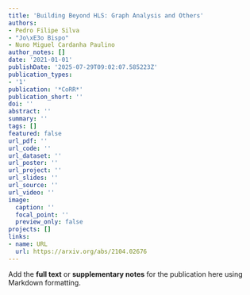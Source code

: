 ```yaml
---
title: 'Building Beyond HLS: Graph Analysis and Others'
authors:
- Pedro Filipe Silva
- "Jo\xE3o Bispo"
- Nuno Miguel Cardanha Paulino
author_notes: []
date: '2021-01-01'
publishDate: '2025-07-29T09:02:07.585223Z'
publication_types:
- '1'
publication: '*CoRR*'
publication_short: ''
doi: ''
abstract: ''
summary: ''
tags: []
featured: false
url_pdf: ''
url_code: ''
url_dataset: ''
url_poster: ''
url_project: ''
url_slides: ''
url_source: ''
url_video: ''
image:
  caption: ''
  focal_point: ''
  preview_only: false
projects: []
links:
- name: URL
  url: https://arxiv.org/abs/2104.02676
---
```


Add the **full text** or **supplementary notes** for the publication here using Markdown formatting.
